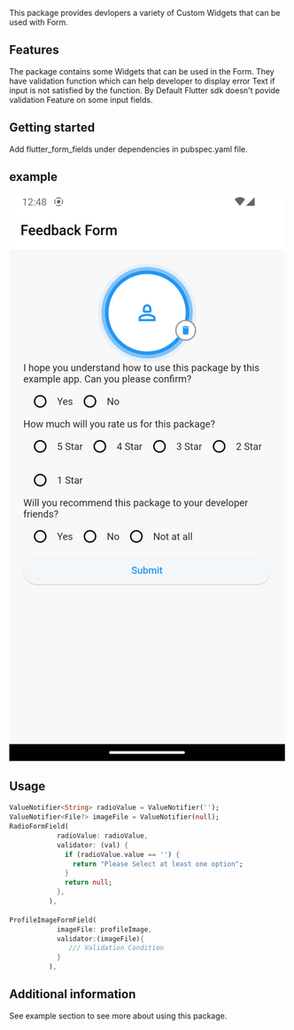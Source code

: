 <!--
This README describes the package. If you publish this package to pub.dev,
this README's contents appear on the landing page for your package.

For information about how to write a good package README, see the guide for
[writing package pages](https://dart.dev/guides/libraries/writing-package-pages).

For general information about developing packages, see the Dart guide for
[creating packages](https://dart.dev/guides/libraries/create-library-packages)
and the Flutter guide for
[developing packages and plugins](https://flutter.dev/developing-packages).
-->

This package provides devlopers a variety of Custom Widgets that can be used with Form. 

## Features

The package contains some Widgets that can be used in the Form. They have validation function which can help developer to display error Text if input is not satisfied by the function. By Default Flutter sdk doesn't povide validation Feature on some input fields.

## Getting started

Add flutter_form_fields under dependencies in pubspec.yaml file.
 
## example

![](example-gif.gif)

## Usage

```dart
ValueNotifier<String> radioValue = ValueNotifier('');
ValueNotifier<File?> imageFile = ValueNotifier(null);
RadioFormField(
            radioValue: radioValue,
            validator: (val) {
              if (radioValue.value == '') {
                return "Please Select at least one option";
              }
              return null;
            },
          ),

ProfileImageFormField(
            imageFile: profileImage,
            validator:(imageFile){
               /// Validation Condition
            }
          ),
```

## Additional information

See example section to see more about using this package.
